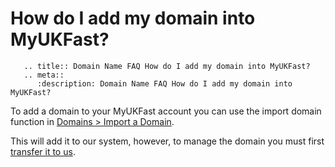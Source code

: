# How do I add my domain into MyUKFast?

```eval_rst
   .. title:: Domain Name FAQ How do I add my domain into MyUKFast?
   .. meta::
      :description: Domain Name FAQ How do I add my domain into MyUKFast?
```


To add a domain to your MyUKFast account you can use the import domain function in [Domains > Import a Domain](https://my.ukfast.co.uk/domains/import.php).


This will add it to our system, however, to manage the domain you must first [transfer it to us](https://my.ukfast.co.uk/faq/view/1311.html).

